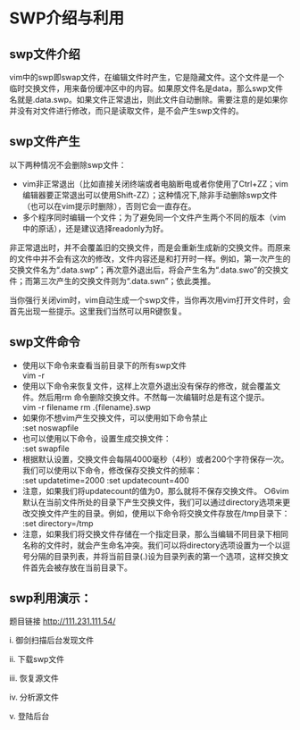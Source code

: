SWP介绍与利用
======
swp文件介绍
------
vim中的swp即swap文件，在编辑文件时产生，它是隐藏文件。这个文件是一个临时交换文件，用来备份缓冲区中的内容。如果原文件名是data，那么swp文件名就是.data.swp。如果文件正常退出，则此文件自动删除。需要注意的是如果你并没有对文件进行修改，而只是读取文件，是不会产生swp文件的。

swp文件产生
------
以下两种情况不会删除swp文件：<br>
* vim非正常退出（比如直接关闭终端或者电脑断电或者你使用了Ctrl+ZZ；vim编辑器要正常退出可以使用Shift-ZZ）；这种情况下,除非手动删除swp文件（也可以在vim提示时删除），否则它会一直存在。
* 多个程序同时编辑一个文件；为了避免同一个文件产生两个不同的版本（vim中的原话），还是建议选择readonly为好。

非正常退出时，并不会覆盖旧的交换文件，而是会重新生成新的交换文件。而原来的文件中并不会有这次的修改，文件内容还是和打开时一样。例如，第一次产生的交换文件名为“.data.swp”；再次意外退出后，将会产生名为“.data.swo”的交换文件；而第三次产生的交换文件则为“.data.swn”；依此类推。

当你强行关闭vim时，vim自动生成一个swp文件，当你再次用vim打开文件时，会首先出现一些提示。这里我们当然可以用R键恢复。


swp文件命令
------

* 使用以下命令来查看当前目录下的所有swp文件<br>
vim -r
* 使用以下命令来恢复文件，这样上次意外退出没有保存的修改，就会覆盖文件。然后用rm 命令删除交换文件。不然每一次编辑时总是有这个提示。<br> 
vim	 -r  filename
rm	 .{filename}.swp
* 如果你不想vim产生交换文件，可以使用如下命令禁止<br> 
:set  noswapfile
* 也可以使用以下命令，设置生成交换文件：<br> 
:set  swapfile
* 根据默认设置，交换文件会每隔4000毫秒（4秒）或者200个字符保存一次。我们可以使用以下命令，修改保存交换文件的频率：<br> 
:set  updatetime=2000
:set  updatecount=400
* 注意，如果我们将updatecount的值为0，那么就将不保存交换文件。
○6vim默认在当前文件所处的目录下产生交换文件，我们可以通过directory选项来更改交换文件产生的目录。例如，使用以下命令将交换文件存放在/tmp目录下：<br> 
:set  directory=/tmp
* 注意，如果我们将交换文件存储在一个指定目录，那么当编辑不同目录下相同名称的文件时，就会产生命名冲突。我们可以将directory选项设置为一个以逗号分隔的目录列表，并将当前目录(.)设为目录列表的第一个选项，这样交换文件首先会被存放在当前目录下。


swp利用演示：
-------
题目链接  http://111.231.111.54/

i.	御剑扫描后台发现文件
 
ii.	下载swp文件

iii.	恢复源文件

iv.	分析源文件


v.	登陆后台
